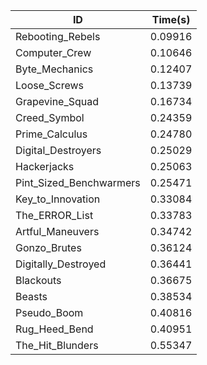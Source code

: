 |ID|Time(s)|
|-|-|
|Rebooting_Rebels|0.09916|
|Computer_Crew|0.10646|
|Byte_Mechanics|0.12407|
|Loose_Screws|0.13739|
|Grapevine_Squad|0.16734|
|Creed_Symbol|0.24359|
|Prime_Calculus|0.24780|
|Digital_Destroyers|0.25029|
|Hackerjacks|0.25063|
|Pint_Sized_Benchwarmers|0.25471|
|Key_to_Innovation|0.33084|
|The_ERROR_List|0.33783|
|Artful_Maneuvers|0.34742|
|Gonzo_Brutes|0.36124|
|Digitally_Destroyed|0.36441|
|Blackouts|0.36675|
|Beasts|0.38534|
|Pseudo_Boom|0.40816|
|Rug_Heed_Bend|0.40951|
|The_Hit_Blunders|0.55347|
